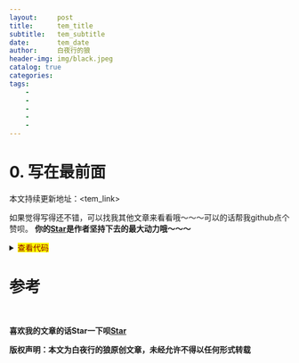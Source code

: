 ```yaml
---
layout:     post
title:      tem_title
subtitle:   tem_subtitle
date:       tem_date
author:     白夜行的狼
header-img: img/black.jpeg
catalog: true
categories: 
tags:
    - 
    - 
    - 
    - 
    - 
--- 
```


# 0. 写在最前面

本文持续更新地址：<tem_link>



如果觉得写得还不错，可以找我其他文章来看看哦～～～可以的话帮我github点个赞呗。
**你的[Star](https://github.com/HaoQChen/HaoQChen.github.io)是作者坚持下去的最大动力哦～～～**


<details>
  <summary><mark><font color=darkred>查看代码</font></mark></summary>

#### yes, even hidden code blocks!

```cpp 
for (int i = 0; i < 10; ++i)
{
  std::cout << "test" << std::endl;
}
```

</details>

# 参考

<br>

**喜欢我的文章的话Star一下呗[Star](https://github.com/HaoQChen/HaoQChen.github.io)**

**版权声明：本文为白夜行的狼原创文章，未经允许不得以任何形式转载**
